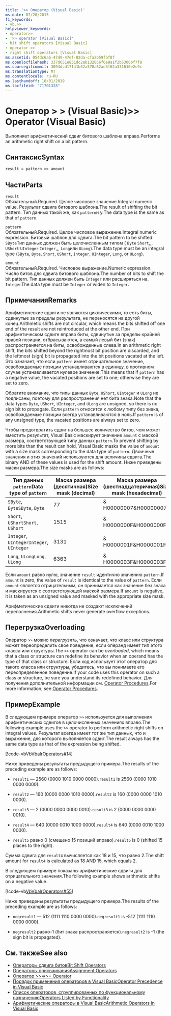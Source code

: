 ```yaml
---
title: '>> Оператор (Visual Basic)'
ms.date: 07/20/2015
f1_keywords:
- vb.>>
helpviewer_keywords:
- operator>>
- '>> operator [Visual Basic]'
- bit shift operators [Visual Basic]
- operator >>
- right shift operators [Visual Basic]
ms.assetid: 054dc6a6-47d9-47ef-82da-cfa2b59fbf8f
ms.openlocfilehash: 337d651e831dc2ab132056f6e9a1f2b5300bf7f8
ms.sourcegitcommit: 3094dcd17141b32a570a82ae3f62a331616e2c9c
ms.translationtype: MT
ms.contentlocale: ru-RU
ms.lasthandoff: 10/01/2019
ms.locfileid: "71701328"
---
```

# <a name="-operator-visual-basic"></a><span data-ttu-id="265b9-102">Оператор > > (Visual Basic)</span><span class="sxs-lookup"><span data-stu-id="265b9-102">>> Operator (Visual Basic)</span></span>
<span data-ttu-id="265b9-103">Выполняет арифметический сдвиг битового шаблона вправо.</span><span class="sxs-lookup"><span data-stu-id="265b9-103">Performs an arithmetic right shift on a bit pattern.</span></span>  
  
## <a name="syntax"></a><span data-ttu-id="265b9-104">Синтаксис</span><span class="sxs-lookup"><span data-stu-id="265b9-104">Syntax</span></span>  
  
```vb  
result = pattern >> amount  
```  
  
## <a name="parts"></a><span data-ttu-id="265b9-105">Части</span><span class="sxs-lookup"><span data-stu-id="265b9-105">Parts</span></span>  
 `result`  
 <span data-ttu-id="265b9-106">Обязательный.</span><span class="sxs-lookup"><span data-stu-id="265b9-106">Required.</span></span> <span data-ttu-id="265b9-107">Целое числовое значение.</span><span class="sxs-lookup"><span data-stu-id="265b9-107">Integral numeric value.</span></span> <span data-ttu-id="265b9-108">Результат сдвига битового шаблона.</span><span class="sxs-lookup"><span data-stu-id="265b9-108">The result of shifting the bit pattern.</span></span> <span data-ttu-id="265b9-109">Тип данных такой же, как `pattern`и у.</span><span class="sxs-lookup"><span data-stu-id="265b9-109">The data type is the same as that of `pattern`.</span></span>  
  
 `pattern`  
 <span data-ttu-id="265b9-110">Обязательный.</span><span class="sxs-lookup"><span data-stu-id="265b9-110">Required.</span></span> <span data-ttu-id="265b9-111">Целое числовое выражение.</span><span class="sxs-lookup"><span data-stu-id="265b9-111">Integral numeric expression.</span></span> <span data-ttu-id="265b9-112">Битовый шаблон для сдвига.</span><span class="sxs-lookup"><span data-stu-id="265b9-112">The bit pattern to be shifted.</span></span> <span data-ttu-id="265b9-113">`SByte`Тип данных должен быть целочисленным типом ( `Byte` `Short`,,, `UShort` `UInteger` `Integer`,,, `Long`или `ULong`).</span><span class="sxs-lookup"><span data-stu-id="265b9-113">The data type must be an integral type (`SByte`, `Byte`, `Short`, `UShort`, `Integer`, `UInteger`, `Long`, or `ULong`).</span></span>  
  
 `amount`  
 <span data-ttu-id="265b9-114">Обязательный.</span><span class="sxs-lookup"><span data-stu-id="265b9-114">Required.</span></span> <span data-ttu-id="265b9-115">Числовое выражение.</span><span class="sxs-lookup"><span data-stu-id="265b9-115">Numeric expression.</span></span> <span data-ttu-id="265b9-116">Число битов для сдвига битового шаблона.</span><span class="sxs-lookup"><span data-stu-id="265b9-116">The number of bits to shift the bit pattern.</span></span> <span data-ttu-id="265b9-117">Тип данных должен быть `Integer` или расширяться на. `Integer`</span><span class="sxs-lookup"><span data-stu-id="265b9-117">The data type must be `Integer` or widen to `Integer`.</span></span>  
  
## <a name="remarks"></a><span data-ttu-id="265b9-118">Примечания</span><span class="sxs-lookup"><span data-stu-id="265b9-118">Remarks</span></span>  
 <span data-ttu-id="265b9-119">Арифметические сдвиги не являются циклическими, то есть биты, сдвинутые за пределы результата, не переносятся на другой конец.</span><span class="sxs-lookup"><span data-stu-id="265b9-119">Arithmetic shifts are not circular, which means the bits shifted off one end of the result are not reintroduced at the other end.</span></span> <span data-ttu-id="265b9-120">При арифметическом сдвиге вправо биты, сдвинутые за пределы крайней правой позиции, отбрасываются, а самый левый бит (знак) распространяется на биты, освобожденные слева.</span><span class="sxs-lookup"><span data-stu-id="265b9-120">In an arithmetic right shift, the bits shifted beyond the rightmost bit position are discarded, and the leftmost (sign) bit is propagated into the bit positions vacated at the left.</span></span> <span data-ttu-id="265b9-121">Это означает, что если `pattern` имеет отрицательное значение, освобождаемые позиции устанавливаются в единицу. в противном случае устанавливается нулевое значение.</span><span class="sxs-lookup"><span data-stu-id="265b9-121">This means that if `pattern` has a negative value, the vacated positions are set to one; otherwise they are set to zero.</span></span>  
  
 <span data-ttu-id="265b9-122">Обратите внимание, что типы данных `Byte`, `UShort`, `UInteger` и `ULong` не подписаны, поэтому для распространения нет бита знака.</span><span class="sxs-lookup"><span data-stu-id="265b9-122">Note that the data types `Byte`, `UShort`, `UInteger`, and `ULong` are unsigned, so there is no sign bit to propagate.</span></span> <span data-ttu-id="265b9-123">Если `pattern` относится к любому типу без знака, освобождаемые позиции всегда устанавливаются в ноль.</span><span class="sxs-lookup"><span data-stu-id="265b9-123">If `pattern` is of any unsigned type, the vacated positions are always set to zero.</span></span>  
  
 <span data-ttu-id="265b9-124">Чтобы предотвратить сдвиг на большее количество битов, чем может вместить результат, Visual Basic маскирует значение `amount` с маской размера, соответствующей типу данных `pattern`.</span><span class="sxs-lookup"><span data-stu-id="265b9-124">To prevent shifting by more bits than the result can hold, Visual Basic masks the value of `amount` with a size mask corresponding to the data type of `pattern`.</span></span> <span data-ttu-id="265b9-125">Двоичные значения и этих значений используются для величины сдвига.</span><span class="sxs-lookup"><span data-stu-id="265b9-125">The binary AND of these values is used for the shift amount.</span></span> <span data-ttu-id="265b9-126">Ниже приведены маски размера.</span><span class="sxs-lookup"><span data-stu-id="265b9-126">The size masks are as follows:</span></span>  
  
|<span data-ttu-id="265b9-127">Тип данных `pattern`</span><span class="sxs-lookup"><span data-stu-id="265b9-127">Data type of `pattern`</span></span>|<span data-ttu-id="265b9-128">Маска размера (десятичная)</span><span class="sxs-lookup"><span data-stu-id="265b9-128">Size mask (decimal)</span></span>|<span data-ttu-id="265b9-129">Маска размера (шестнадцатеричная)</span><span class="sxs-lookup"><span data-stu-id="265b9-129">Size mask (hexadecimal)</span></span>|  
|----------------------------|---------------------------|-------------------------------|  
|<span data-ttu-id="265b9-130">`SByte`, `Byte`</span><span class="sxs-lookup"><span data-stu-id="265b9-130">`SByte`, `Byte`</span></span>|<span data-ttu-id="265b9-131">7</span><span class="sxs-lookup"><span data-stu-id="265b9-131">7</span></span>|<span data-ttu-id="265b9-132">& H00000007</span><span class="sxs-lookup"><span data-stu-id="265b9-132">&H00000007</span></span>|  
|<span data-ttu-id="265b9-133">`Short`, `UShort`</span><span class="sxs-lookup"><span data-stu-id="265b9-133">`Short`, `UShort`</span></span>|<span data-ttu-id="265b9-134">15</span><span class="sxs-lookup"><span data-stu-id="265b9-134">15</span></span>|<span data-ttu-id="265b9-135">& H0000000F</span><span class="sxs-lookup"><span data-stu-id="265b9-135">&H0000000F</span></span>|  
|<span data-ttu-id="265b9-136">`Integer`, `UInteger`</span><span class="sxs-lookup"><span data-stu-id="265b9-136">`Integer`, `UInteger`</span></span>|<span data-ttu-id="265b9-137">31</span><span class="sxs-lookup"><span data-stu-id="265b9-137">31</span></span>|<span data-ttu-id="265b9-138">& H0000001F</span><span class="sxs-lookup"><span data-stu-id="265b9-138">&H0000001F</span></span>|  
|<span data-ttu-id="265b9-139">`Long`, `ULong`</span><span class="sxs-lookup"><span data-stu-id="265b9-139">`Long`, `ULong`</span></span>|<span data-ttu-id="265b9-140">63</span><span class="sxs-lookup"><span data-stu-id="265b9-140">63</span></span>|<span data-ttu-id="265b9-141">& H0000003F</span><span class="sxs-lookup"><span data-stu-id="265b9-141">&H0000003F</span></span>|  
  
 <span data-ttu-id="265b9-142">Если `amount` равно нулю, значение `result` идентично значению `pattern`.</span><span class="sxs-lookup"><span data-stu-id="265b9-142">If `amount` is zero, the value of `result` is identical to the value of `pattern`.</span></span> <span data-ttu-id="265b9-143">Если `amount` является отрицательным, он принимается как значение без знака и маскируется с соответствующей маской размера.</span><span class="sxs-lookup"><span data-stu-id="265b9-143">If `amount` is negative, it is taken as an unsigned value and masked with the appropriate size mask.</span></span>  
  
 <span data-ttu-id="265b9-144">Арифметические сдвиги никогда не создают исключений переполнения.</span><span class="sxs-lookup"><span data-stu-id="265b9-144">Arithmetic shifts never generate overflow exceptions.</span></span>  
  
## <a name="overloading"></a><span data-ttu-id="265b9-145">Перегрузка</span><span class="sxs-lookup"><span data-stu-id="265b9-145">Overloading</span></span>  
 <span data-ttu-id="265b9-146">Оператор `>>` можно *перегрузить*, что означает, что класс или структура может переопределить свое поведение, если операнд имеет тип этого класса или структуры.</span><span class="sxs-lookup"><span data-stu-id="265b9-146">The `>>` operator can be *overloaded*, which means that a class or structure can redefine its behavior when an operand has the type of that class or structure.</span></span> <span data-ttu-id="265b9-147">Если код использует этот оператор для такого класса или структуры, убедитесь, что вы понимаете его переопределенное поведение.</span><span class="sxs-lookup"><span data-stu-id="265b9-147">If your code uses this operator on such a class or structure, be sure you understand its redefined behavior.</span></span> <span data-ttu-id="265b9-148">Для получения дополнительной информации см. [Operator Procedures](../../../visual-basic/programming-guide/language-features/procedures/operator-procedures.md).</span><span class="sxs-lookup"><span data-stu-id="265b9-148">For more information, see [Operator Procedures](../../../visual-basic/programming-guide/language-features/procedures/operator-procedures.md).</span></span>  
  
## <a name="example"></a><span data-ttu-id="265b9-149">Пример</span><span class="sxs-lookup"><span data-stu-id="265b9-149">Example</span></span>  
 <span data-ttu-id="265b9-150">В следующем примере оператор `>>` используется для выполнения арифметических сдвигов в целочисленных значениях вправо.</span><span class="sxs-lookup"><span data-stu-id="265b9-150">The following example uses the `>>` operator to perform arithmetic right shifts on integral values.</span></span> <span data-ttu-id="265b9-151">Результат всегда имеет тот же тип данных, что и выражение, для которого выполняется сдвиг.</span><span class="sxs-lookup"><span data-stu-id="265b9-151">The result always has the same data type as that of the expression being shifted.</span></span>  
  
 [!code-vb[VbVbalrOperators#14](~/samples/snippets/visualbasic/VS_Snippets_VBCSharp/VbVbalrOperators/VB/Class1.vb#14)]  
  
 <span data-ttu-id="265b9-152">Ниже приведены результаты предыдущего примера.</span><span class="sxs-lookup"><span data-stu-id="265b9-152">The results of the preceding example are as follows:</span></span>  
  
- <span data-ttu-id="265b9-153">`result1` — 2560 (0000 1010 0000 0000).</span><span class="sxs-lookup"><span data-stu-id="265b9-153">`result1` is 2560 (0000 1010 0000 0000).</span></span>  
  
- <span data-ttu-id="265b9-154">`result2` — 160 (0000 0000 1010 0000).</span><span class="sxs-lookup"><span data-stu-id="265b9-154">`result2` is 160 (0000 0000 1010 0000).</span></span>  
  
- <span data-ttu-id="265b9-155">`result3` — 2 (0000 0000 0000 0010).</span><span class="sxs-lookup"><span data-stu-id="265b9-155">`result3` is 2 (0000 0000 0000 0010).</span></span>  
  
- <span data-ttu-id="265b9-156">`result4` — 640 (0000 0010 1000 0000).</span><span class="sxs-lookup"><span data-stu-id="265b9-156">`result4` is 640 (0000 0010 1000 0000).</span></span>  
  
- <span data-ttu-id="265b9-157">`result5` равно 0 (смещено 15 позиций вправо).</span><span class="sxs-lookup"><span data-stu-id="265b9-157">`result5` is 0 (shifted 15 places to the right).</span></span>  
  
 <span data-ttu-id="265b9-158">Сумма сдвига для `result4` вычисляется как 18 и 15, что равно 2.</span><span class="sxs-lookup"><span data-stu-id="265b9-158">The shift amount for `result4` is calculated as 18 AND 15, which equals 2.</span></span>  
  
 <span data-ttu-id="265b9-159">В следующем примере показаны арифметические сдвиги для отрицательного значения.</span><span class="sxs-lookup"><span data-stu-id="265b9-159">The following example shows arithmetic shifts on a negative value.</span></span>  
  
 [!code-vb[VbVbalrOperators#55](~/samples/snippets/visualbasic/VS_Snippets_VBCSharp/VbVbalrOperators/VB/Class1.vb#55)]  
  
 <span data-ttu-id="265b9-160">Ниже приведены результаты предыдущего примера.</span><span class="sxs-lookup"><span data-stu-id="265b9-160">The results of the preceding example are as follows:</span></span>  
  
- <span data-ttu-id="265b9-161">`negresult1` — 512 (1111 1110 0000 0000).</span><span class="sxs-lookup"><span data-stu-id="265b9-161">`negresult1` is -512 (1111 1110 0000 0000).</span></span>  
  
- <span data-ttu-id="265b9-162">`negresult2` равно-1 (бит знака распространяется).</span><span class="sxs-lookup"><span data-stu-id="265b9-162">`negresult2` is -1 (the sign bit is propagated).</span></span>  
  
## <a name="see-also"></a><span data-ttu-id="265b9-163">См. также</span><span class="sxs-lookup"><span data-stu-id="265b9-163">See also</span></span>

- [<span data-ttu-id="265b9-164">Операторы сдвига битов</span><span class="sxs-lookup"><span data-stu-id="265b9-164">Bit Shift Operators</span></span>](../../../visual-basic/language-reference/operators/bit-shift-operators.md)
- [<span data-ttu-id="265b9-165">Операторы присваивания</span><span class="sxs-lookup"><span data-stu-id="265b9-165">Assignment Operators</span></span>](../../../visual-basic/language-reference/operators/assignment-operators.md)
- [<span data-ttu-id="265b9-166">Оператор >>=</span><span class="sxs-lookup"><span data-stu-id="265b9-166">>>= Operator</span></span>](../../../visual-basic/language-reference/operators/right-shift-assignment-operator.md)
- [<span data-ttu-id="265b9-167">Порядок применения операторов в Visual Basic</span><span class="sxs-lookup"><span data-stu-id="265b9-167">Operator Precedence in Visual Basic</span></span>](../../../visual-basic/language-reference/operators/operator-precedence.md)
- [<span data-ttu-id="265b9-168">Список операторов, сгруппированных по функциональному назначению</span><span class="sxs-lookup"><span data-stu-id="265b9-168">Operators Listed by Functionality</span></span>](../../../visual-basic/language-reference/operators/operators-listed-by-functionality.md)
- [<span data-ttu-id="265b9-169">Арифметические операторы в Visual Basic</span><span class="sxs-lookup"><span data-stu-id="265b9-169">Arithmetic Operators in Visual Basic</span></span>](../../../visual-basic/programming-guide/language-features/operators-and-expressions/arithmetic-operators.md)
